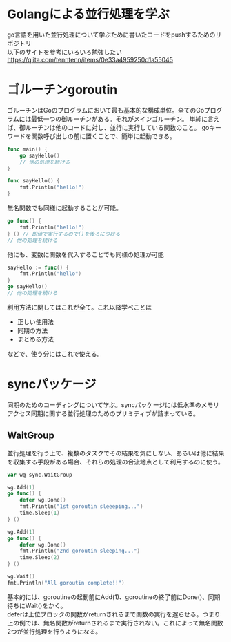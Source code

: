 # Golangによる並行処理を学ぶ
go言語を用いた並行処理について学ぶために書いたコードをpushするためのリポジトリ  
以下のサイトを参考にいろいろ勉強したい  
https://qiita.com/tenntenn/items/0e33a4959250d1a55045

# ゴルーチンgoroutin
ゴルーチンはGoのプログラムにおいて最も基本的な構成単位。全てのGoプログラムには最低一つの御ルーチンがある。それがメインゴルーチン。
単純に言えば、御ルーチンは他のコードに対し、並行に実行している関数のこと。
goキーワードを関数呼び出しの前に置くことで、簡単に起動できる。
```go
func main() {
    go sayHello()
    // 他の処理を続ける
}

func sayHello() {
    fmt.Println("hello!")
}
```

無名関数でも同様に起動することが可能。
```go
go func() {
    fmt.Println("hello!")
} () // 即値で実行するので()を後ろにつける
// 他の処理を続ける
```
他にも、変数に関数を代入することでも同様の処理が可能
```go
sayHello := func() {
    fmt.Println("hello")
}
go sayHello()
// 他の処理を続ける
```
利用方法に関してはこれが全て。これ以降学べことは
- 正しい使用法
- 同期の方法
- まとめる方法
  
などで、使う分にはこれで使える。

# syncパッケージ
同期のためのコーディングについて学ぶ。syncパッケージには低水準のメモリアクセス同期に関する並行処理のためのプリミティブが詰まっている。

## WaitGroup
並行処理を行う上で、複数のタスクでその結果を気にしない、あるいは他に結果を収集する手段がある場合、それらの処理の合流地点として利用するのに使う。
```go
var wg sync.WaitGroup

wg.Add(1)
go func() {
    defer wg.Done()
    fmt.Println("1st goroutin sleeeping...")
    time.Sleep(1)
} ()

wg.Add(1)
go func() {
    defer wg.Done()
    fmt.Println("2nd goroutin sleeping...")
    time.Sleep(2)
} ()

wg.Wait()
fmt.Println("All goroutin complete!!")
```
基本的には、goroutineの起動前にAdd(1)、goroutineの終了前にDone()、同期待ちにWait()をかく。  
deferは上位ブロックの関数がreturnされるまで関数の実行を遅らせる。つまり上の例では、無名関数がreturnされるまで実行されない。これによって無名関数2つが並行処理を行うようになる。  